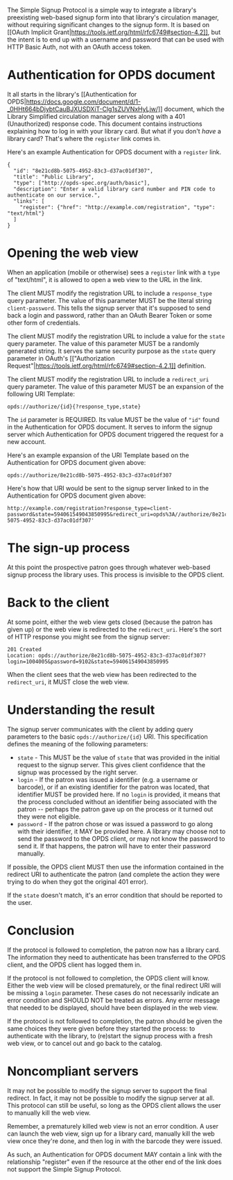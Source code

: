 The Simple Signup Protocol is a simple way to integrate a library's preexisting web-based signup form into that library's circulation manager, without requiring significant changes to the signup form. It is based on [[OAuth Implicit Grant|https://tools.ietf.org/html/rfc6749#section-4.2]], but the intent is to end up with a username and password that can be used with HTTP Basic Auth, not with an OAuth access token.

# Authentication for OPDS document

It all starts in the library's [[Authentication for OPDS|https://docs.google.com/document/d/1-_0HHt664bDjybtCauBJXUSDXiT-Clg1sZUVNxHyLjw/]] document, which the Library Simplified circulation manager serves along with a 401 (Unauthorized) response code. This document contains instructions explaining how to log in with your library card. But what if you don't _have_ a library card? That's where the `register` link comes in.

Here's an example Authentication for OPDS document with a `register` link.

```
{
  "id": "8e21cd8b-5075-4952-83c3-d37ac01df307",
  "title": "Public Library",
  "type": ["http://opds-spec.org/auth/basic"],
  "description": "Enter a valid library card number and PIN code to authenticate on our service.",
  "links": [
    "register": {"href": "http://example.com/registration", "type": "text/html"}
  ]
}
```

# Opening the web view

When an application (mobile or otherwise) sees a `register` link with a `type` of "text/html", it is allowed to open a web view to the URL in the link.

The client MUST modify the registration URL to include a `response_type` query parameter. The value of this parameter MUST be the literal string `client-password`. This tells the signup server that it's supposed to send back a login and password, rather than an OAuth Bearer Token or some other form of credentials.

The client MUST modify the registration URL to include a value for the `state` query parameter. The value of this parameter MUST be a randomly generated string. It serves the same security purpose as the `state` query parameter in OAuth's [["Authorization Request"|https://tools.ietf.org/html/rfc6749#section-4.2.1]] definition.

The client MUST modify the registration URL to include a `redirect_uri` query parameter. The value of this parameter MUST be an expansion of the following URI Template:

```
opds://authorize/{id}{?response_type,state}
```

The `id` parameter is REQUIRED. Its value MUST be the value of `"id"` found in the Authentication for OPDS document. It serves to inform the signup server which Authentication for OPDS document triggered the request for a new account.

Here's an example expansion of the URI Template based on the Authentication for OPDS document given above:

```
opds://authorize/8e21cd8b-5075-4952-83c3-d37ac01df307
```

Here's how that URI would be sent to the signup server linked to in the Authentication for OPDS document given above:

```
http://example.com/registration?response_type=client-password&state=594061549043850995&redirect_uri=opds%3A//authorize/8e21cd8b-5075-4952-83c3-d37ac01df307'
```

# The sign-up process

At this point the prospective patron goes through whatever web-based signup process the library uses. This process is invisible to the OPDS client.

# Back to the client

At some point, either the web view gets closed (because the patron has given up) or the web view is redirected to the `redirect_uri`. Here's the sort of HTTP response you might see from the signup server:

```
201 Created
Location: opds://authorize/8e21cd8b-5075-4952-83c3-d37ac01df307?login=1004005&password=9102&state=594061549043850995
```

When the client sees that the web view has been redirected to the `redirect_uri`, it MUST close the web view. 

# Understanding the result

The signup server communicates with the client by adding query parameters to the basic `opds://authorize/{id}` URI. This specification defines the meaning of the following parameters:

* `state` - This MUST be the value of `state` that was provided in the initial request to the signup server. This gives client confidence that the signup was processed by the right server.
* `login` - If the patron was issued a identifier (e.g. a username or barcode), or if an existing identifier for the patron was located, that identifier MUST be provided here. If no `login` is provided, it means that the process concluded without an identifier being associated with the patron -- perhaps the patron gave up on the process or it turned out they were not eligible.
* `password` - If the patron chose or was issued a password to go along with their identifier, it MAY be provided here. A library may choose not to send the password to the OPDS client, or may not know the password to send it. If that happens, the patron will have to enter their password manually.

If possible, the OPDS client MUST then use the information contained in the redirect URI to authenticate the patron (and complete the action they were trying to do when they got the original 401 error).

If the `state` doesn't match, it's an error condition that should be reported to the user.

# Conclusion

If the protocol is followed to completion, the patron now has a library card. The information they need to authenticate has been transferred to the OPDS client, and the OPDS client has logged them in.

If the protocol is not followed to completion, the OPDS client will know. Either the web view will be closed prematurely, or the final redirect URI will be missing a `login` parameter. These cases do not necessarily indicate an error condition and SHOULD NOT be treated as errors. Any error message that needed to be displayed, should have been displayed in the web view. 

If the protocol is not followed to completion, the patron should be given the same choices they were given before they started the process: to authenticate with the library, to (re)start the signup process with a fresh web view, or to cancel out and go back to the catalog.

# Noncompliant servers

It may not be possible to modify the signup server to support the final redirect. In fact, it may not be possible to modify the signup server at all. This protocol can still be useful, so long as the OPDS client allows the user to manually kill the web view. 

Remember, a prematurely killed web view is not an error condition. A user can launch the web view, sign up for a library card, manually kill the web view once they're done, and then log in with the barcode they were issued.

As such, an Authentication for OPDS document MAY contain a link with the relationship "register" even if the resource at the other end of the link does not support the Simple Signup Protocol.